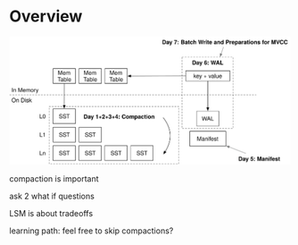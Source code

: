 # Overview

![Chapter Overview](./lsm-tutorial/week2-overview.svg)

compaction is important

ask 2 what if questions

LSM is about tradeoffs

learning path: feel free to skip compactions?
